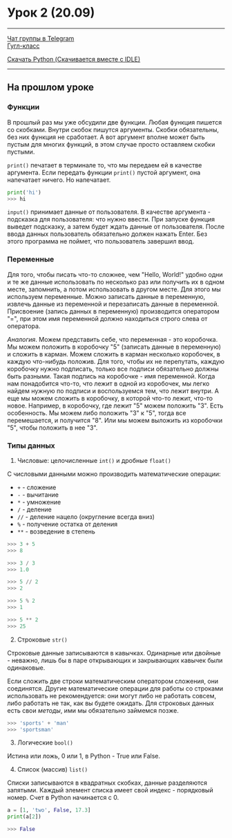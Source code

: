 # Урок 2 (20.09)

---

[Чат группы в Telegram](https://t.me/+KWOROCoGXAZhMzNi)\
[Гугл-класс]()

[Скачать Python (Скачивается вместе с IDLE)](https://www.python.org/downloads/)

---

## На прошлом уроке

### Функции

В прошлый раз мы уже обсудили две функции. Любая функция пишется со скобками. Внутри скобок пишутся аргументы. Скобки обязательны, без них функция не сработает. А вот аргумент вполне может быть пустым для многих функций, в этом случае просто оставляем скобки пустыми.

`print()` печатает в терминале то, что мы передаем ей в качестве аргумента. Если передать функции `print()` пустой аргумент, она напечатает ничего. Но напечатает.

```python
print('hi')
>>> hi
```

`input()` принимает данные от пользователя. В качестве аргумента - подсказка для пользователя: что нужно ввести. При запуске функция выведет подсказку, а затем будет ждать данные от пользователя. После ввода данных пользователь обязательно должен нажать Enter. Без этого программа не поймет, что пользователь завершил ввод.

### Переменные

Для того, чтобы писать что-то сложнее, чем "Hello, World!" удобно одни и те же данные использовать по несколько раз или получить их в одном месте, запомнить, а потом использовать в другом месте. Для этого мы используем переменные. Можно записать данные в переменную, извлечь данные из переменной и перезаписать данные в переменной. Присвоение (запись данных в переменную) производится оператором "=", при этом имя переменной должно находиться строго слева от оператора.

*Аналогия*. Можем представить себе, что переменная - это коробочка. Мы можем положить в коробочку "5" (записать данные в переменную) и сложить в карман. Можем сложить в карман несколько коробочек, в каждую что-нибудь положив. Для того, чтобы их не перепутать, каждую коробочку нужно подписать, только все подписи обязательно должны быть разными. Такая подпись на коробочке - имя переменной. Когда нам понадобится что-то, что лежит в одной из коробочек, мы легко найдем нужную по подписи и воспользуемся тем, что лежит внутри. А еще мы можем сложить в коробочку, в которой что-то лежит, что-то новое. Например, в коробочку, где лежит "5" можем положить "3". Есть особенность. Мы можем либо положить "3" к "5", тогда все перемешается, и получится "8". Или мы можем выложить из коробочки "5", чтобы положить в нее "3".

### Типы данных

1. Числовые: целочисленные `int()` и дробные `float()`

С числовыми данными можно производить математические операции:

* `+` - сложение
* `-` - вычитание
* `*` - умножение
* `/` - деление
* `//` - деление нацело (округление всегда вниз)
* `%` - получение остатка от деления
* `**` - возведение в степень

```python
>>> 3 + 5
>>> 8

>>> 3 / 3
>>> 1.0

>>> 5 // 2
>>> 2

>>> 5 % 2
>>> 1

>>> 5 ** 2
>>> 25
```

2. Строковые `str()`

Строковые данные записываются в кавычках. Одинарные или двойные - неважно, лишь бы в паре открывающих и закрывающих кавычек были одинаковые.

Если сложить две строки математическим оператором сложения, они соединятся. Другие математические операции для работы со строками использовать не рекомендуется: они могут либо не работать совсем, либо работать не так, как вы будете ожидать. Для строковых данных есть свои *методы*, ими мы обязательно займемся позже.

```python
>>> 'sports' + 'man'
>>> 'sportsman'
```

3. Логические `bool()`

Истина или ложь, 0 или 1, в Python - True или False.

4. Список (массив) `list()`

Списки записываются в квадратных скобках, данные разделяются запятыми. Каждый элемент списка имеет свой индекс - порядковый номер. Счет в Python начинается с 0. 

```python
a = [1, 'two', False, 17.3]
print(a[2])

>>> False
```



